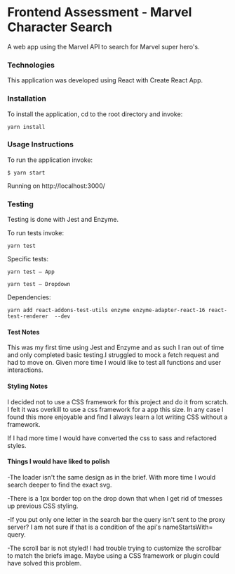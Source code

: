 

# Frontend Assessment - Marvel Character Search

A web app using the Marvel API to search for Marvel super hero's.

### Technologies

This application was developed using React with Create React App.

### Installation

To install the application, cd to the root directory and invoke:

`yarn install`

### Usage Instructions

To run the application invoke:

`$ yarn start`

Running on http://localhost:3000/          

### Testing

Testing is done with Jest and Enzyme.

To run tests invoke:

`yarn test`

Specific tests:

`yarn test — App`

`yarn test — Dropdown`

Dependencies:

`yarn add react-addons-test-utils enzyme enzyme-adapter-react-16 react-test-renderer  --dev`

#### Test Notes

This was my first time using Jest and Enzyme and as such I ran out of time and only completed basic testing.I struggled to mock a fetch request and had to move on. Given more time I would like to test all functions and user interactions.

#### Styling Notes

I decided not to use a CSS framework for this project and do it from scratch. I felt it was overkill to use a css framework for a app this size.
In any case I found this more enjoyable and find I always learn a lot writing CSS without a framework.


If I had more time I would have converted the css to sass and refactored styles.


#### Things I would have liked to polish

-The loader isn't the same design as in the brief.
With more time I would search deeper to find the exact svg.

-There is a 1px border top on the drop down that when I get rid of tmesses up previous CSS styling.

-If you put only one letter in the search bar the query isn't sent to the proxy server?
I am not sure if that is a condition of the api's nameStartsWith= query.

-The scroll bar is not styled! I had trouble trying to customize the scrollbar to match the briefs image.
Maybe using a CSS framework or plugin could have solved this problem.
